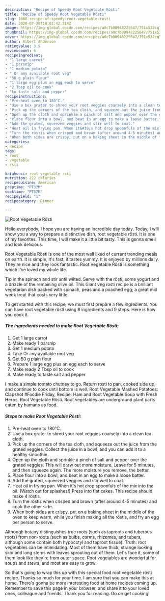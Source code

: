 ```yaml
---
description: "Recipe of Speedy Root Vegetable Rösti"
title: "Recipe of Speedy Root Vegetable Rösti"
slug: 1608-recipe-of-speedy-root-vegetable-rosti
date: 2020-07-30T18:02:42.314Z
image: https://img-global.cpcdn.com/recipes/a0c7b80948225647/751x532cq70/root-vegetable-rosti-recipe-main-photo.jpg
thumbnail: https://img-global.cpcdn.com/recipes/a0c7b80948225647/751x532cq70/root-vegetable-rosti-recipe-main-photo.jpg
cover: https://img-global.cpcdn.com/recipes/a0c7b80948225647/751x532cq70/root-vegetable-rosti-recipe-main-photo.jpg
author: Albert Anderson
ratingvalue: 3.5
reviewcount: 6
recipeingredient:
- "1 large carrot"
- "1 parsnip"
- "1 medium potato"
- " Or any available root veg"
- "50 g plain flour"
- "1 large egg plus an egg each to serve"
- "2 Tbsp oil to cook"
- "to taste salt and pepper"
recipeinstructions:
- "Pre-heat oven to 180°C."
- "Use a box grater to shred your root veggies coarsely into a clean tea cloth."
- "Pick up the corners of the tea cloth, and squeeze out the juice from the grated veggies. Collect the juice in a bowl, and you can add it to a healthy smoothie."
- "Open up the cloth and sprinkle a pinch of salt and pepper over the grated veggies. This will draw out more moisture. Leave for 5 minutes, and then squeeze again. The more moisture you remove, the better."
- "Place flour into a bowl, and beat in an egg to make a loose batter."
- "Add the grated, squeezed veggies and stir well to coat."
- "Heat oil in frying pan. When it&#39;s hot drop spoonfuls of the mix into the oil. (Watch out for splashes!) Press into flat cakes. This recipe should make 4 röstis."
- "Turn the röstis when crisped and brown (after around 4-5 minutes) and cook the other side."
- "When both sides are crispy, put on a baking sheet in the middle of the oven to keep warm, while you finish making all the röstis, and fry an egg per person to serve."
categories:
- Recipe
tags:
- root
- vegetable
- rsti

katakunci: root vegetable rsti 
nutrition: 222 calories
recipecuisine: American
preptime: "PT37M"
cooktime: "PT57M"
recipeyield: "1"
recipecategory: Dinner

---
```



![Root Vegetable Rösti](https://img-global.cpcdn.com/recipes/a0c7b80948225647/751x532cq70/root-vegetable-rosti-recipe-main-photo.jpg)

Hello everybody, I hope you are having an incredible day today. Today, I will show you a way to prepare a distinctive dish, root vegetable rösti. It is one of my favorites. This time, I will make it a little bit tasty. This is gonna smell and look delicious.

Root Vegetable Rösti is one of the most well liked of current trending meals on earth. It is simple, it's fast, it tastes yummy. It is enjoyed by millions daily. They're nice and they look fantastic. Root Vegetable Rösti is something which I've loved my whole life.

Tip in the spinach and stir until wilted. Serve with the rösti, some yogurt and a drizzle of the remaining olive oil. This Giant veg rosti recipe is a brilliant vegetarian dish packed with spinach, peas and a poached egg; a great mid week treat that costs very little.


To get started with this recipe, we must first prepare a few ingredients. You can have root vegetable rösti using 8 ingredients and 9 steps. Here is how you cook it.

<!--inarticleads1-->

##### The ingredients needed to make Root Vegetable Rösti:

1. Get 1 large carrot
1. Make ready 1 parsnip
1. Get 1 medium potato
1. Take  Or any available root veg
1. Get 50 g plain flour
1. Prepare 1 large egg plus an egg each to serve
1. Make ready 2 Tbsp oil to cook
1. Make ready to taste salt and pepper


I make a simple tomato chutney to go. Return rosti to pan, cooked side up, and continue to cook until bottom is well. Root Vegetable Mashed Potatoes: Clapshot #Foodie Friday, Recipe: Ham and Root Vegetable Soup with Fresh Herbs, Root Vegetable Rösti. Root vegetables are underground plant parts eaten by humans as food. 

<!--inarticleads2-->

##### Steps to make Root Vegetable Rösti:

1. Pre-heat oven to 180°C.
1. Use a box grater to shred your root veggies coarsely into a clean tea cloth.
1. Pick up the corners of the tea cloth, and squeeze out the juice from the grated veggies. Collect the juice in a bowl, and you can add it to a healthy smoothie.
1. Open up the cloth and sprinkle a pinch of salt and pepper over the grated veggies. This will draw out more moisture. Leave for 5 minutes, and then squeeze again. The more moisture you remove, the better.
1. Place flour into a bowl, and beat in an egg to make a loose batter.
1. Add the grated, squeezed veggies and stir well to coat.
1. Heat oil in frying pan. When it&#39;s hot drop spoonfuls of the mix into the oil. (Watch out for splashes!) Press into flat cakes. This recipe should make 4 röstis.
1. Turn the röstis when crisped and brown (after around 4-5 minutes) and cook the other side.
1. When both sides are crispy, put on a baking sheet in the middle of the oven to keep warm, while you finish making all the röstis, and fry an egg per person to serve.


Although botany distinguishes true roots (such as taproots and tuberous roots) from non-roots (such as bulbs, corms, rhizomes, and tubers, although some contain both hypocotyl and taproot tissue). Truth: root vegetables can be intimidating. Most of them have thick, strange looking skin and long stems with leaves sprouting out of them. Let&#39;s face it, some of them look like they&#39;re from outer space. Root vegetables are wonderful for soups and stews, and most are easy to grow. 

So that's going to wrap this up with this special food root vegetable rösti recipe. Thanks so much for your time. I am sure that you can make this at home. There's gonna be more interesting food at home recipes coming up. Remember to save this page in your browser, and share it to your loved ones, colleague and friends. Thank you for reading. Go on get cooking!
